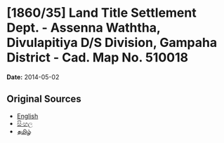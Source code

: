 # [1860/35] Land Title Settlement Dept. - Assenna Waththa, Divulapitiya D/S Division, Gampaha District - Cad. Map No. 510018

**Date:** 2014-05-02

## Original Sources

- [English](https://documents.gov.lk/view/extra-gazettes/2014/5/1860-35_E.pdf)
- [සිංහල](https://documents.gov.lk/view/extra-gazettes/2014/5/1860-35_S.pdf)
- [தமிழ்](https://documents.gov.lk/view/extra-gazettes/2014/5/1860-35_T.pdf)
